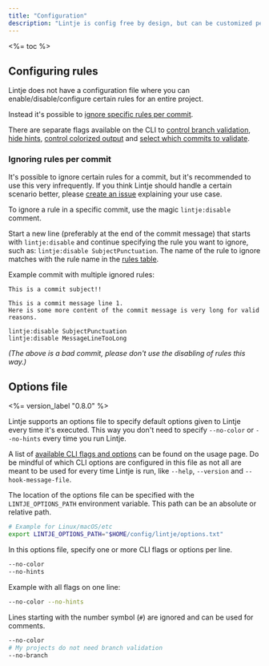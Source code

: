 ```yaml
---
title: "Configuration"
description: "Lintje is config free by design, but can be customized per commit. Learn more about how to configure Lintje for each commit it validates."
---
```


<%= toc %>

## Configuring rules

Lintje does not have a configuration file where you can enable/disable/configure certain rules for an entire project.

Instead it's possible to [ignore specific rules per commit](#ignoring-rules-per-commit).

There are separate flags available on the CLI to [control branch validation](/docs/usage/#branch-validation), [hide hints](/docs/usage/#hints), [control colorized output](/docs/usage/#colorized-output) and [select which commits to validate](/docs/usage/#validating-commits).

### Ignoring rules per commit

It's possible to ignore certain rules for a commit, but it's recommended to use this very infrequently. If you think Lintje should handle a certain scenario better, please [create an issue][issues] explaining your use case.

To ignore a rule in a specific commit, use the magic `lintje:disable` comment.

Start a new line (preferably at the end of the commit message) that starts with `lintje:disable` and continue specifying the rule you want to ignore, such as: `lintje:disable SubjectPunctuation`. The name of the rule to ignore matches with the rule name in the [rules table](/docs/rules/#rules).

Example commit with multiple ignored rules:

```
This is a commit subject!!

This is a commit message line 1.
Here is some more content of the commit message is very long for valid reasons.

lintje:disable SubjectPunctuation
lintje:disable MessageLineTooLong
```

_(The above is a bad commit, please don't use the disabling of rules this way.)_

## Options file

<%= version_label "0.8.0" %>

Lintje supports an options file to specify default options given to Lintje every time it's executed. This way you don't need to specify `--no-color` or `--no-hints` every time you run Lintje.

A list of [available CLI flags and options](/docs/usage/) can be found on the usage page. Do be mindful of which CLI options are configured in this file as not all are meant to be used for every time Lintje is run, like `--help`, `--version` and `--hook-message-file`.

The location of the options file can be specified with the `LINTJE_OPTIONS_PATH` environment variable. This path can be an absolute or relative path.

```sh
# Example for Linux/macOS/etc
export LINTJE_OPTIONS_PATH="$HOME/config/lintje/options.txt"
```

In this options file, specify one or more CLI flags or options per line.

```sh
--no-color
--no-hints
```

Example with all flags on one line:

```sh
--no-color --no-hints
```

Lines starting with the number symbol (`#`) are ignored and can be used for comments.

```sh
--no-color
# My projects do not need branch validation
--no-branch
```

[issues]: <%= site.metadata.issue_tracker %>
